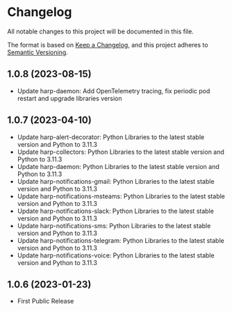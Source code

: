 # Changelog

All notable changes to this project will be documented in this file.

The format is based on [Keep a Changelog](https://keepachangelog.com/en/1.0.0/),
and this project adheres to [Semantic Versioning](https://semver.org/spec/v2.0.0.html).

## 1.0.8 (2023-08-15)

- Update harp-daemon: Add OpenTelemetry tracing, fix periodic pod restart and upgrade libraries version

## 1.0.7 (2023-04-10)

- Update harp-alert-decorator: Python Libraries to the latest stable version and Python to 3.11.3
- Update harp-collectors: Python Libraries to the latest stable version and Python to 3.11.3
- Update harp-daemon: Python Libraries to the latest stable version and Python to 3.11.3
- Update harp-notifications-gmail: Python Libraries to the latest stable version and Python to 3.11.3
- Update harp-notifications-msteams: Python Libraries to the latest stable version and Python to 3.11.3
- Update harp-notifications-slack: Python Libraries to the latest stable version and Python to 3.11.3
- Update harp-notifications-sms: Python Libraries to the latest stable version and Python to 3.11.3
- Update harp-notifications-telegram: Python Libraries to the latest stable version and Python to 3.11.3
- Update harp-notifications-voice: Python Libraries to the latest stable version and Python to 3.11.3

## 1.0.6 (2023-01-23)

- First Public Release